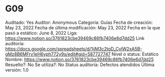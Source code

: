 # G09

Auditado: Yes
Auditor: Anonymous
Categoría: Guías
Fecha de creación: May 23, 2022
Fecha de última modificación: May 23, 2022
Fecha en la que pasó a estático: June 8, 2022
Liga: https://www.notion.so/3761823cbe39469c86fb7406e6d7dd25 
Link auditoría: https://docs.google.com/spreadsheets/d/1ijM3c2toD_CvIW2xA5B-gMz8B6MFrv1eH6yph772y9s/edit#gid=587727747
Nivel o status: Estático
Nombre: https://www.notion.so/3761823cbe39469c86fb7406e6d7dd25 
Resuelto?: No
Se utiliza?: No
Status auditoría: Defectos atendidos
Última versión: 1.0